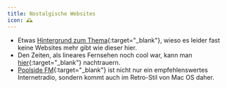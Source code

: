 ```yaml
---
title: Nostalgische Websites
icon: 🕰
---
```


- Etwas [Hintergrund zum Thema](https://stackingthebricks.com/how-blogs-broke-the-web){:target="_blank"}, wieso es leider fast keine Websites mehr gibt wie dieser hier.
- Den Zeiten, als lineares Fernsehen noch cool war, kann man [hier](https://my90stv.com){:target="_blank"} nachtrauern.
- [Poolside FM](https://poolside.fm){:target="_blank"} ist nicht nur ein empfehlenswertes Internetradio, sondern kommt auch im Retro-Stil von Mac OS daher.
